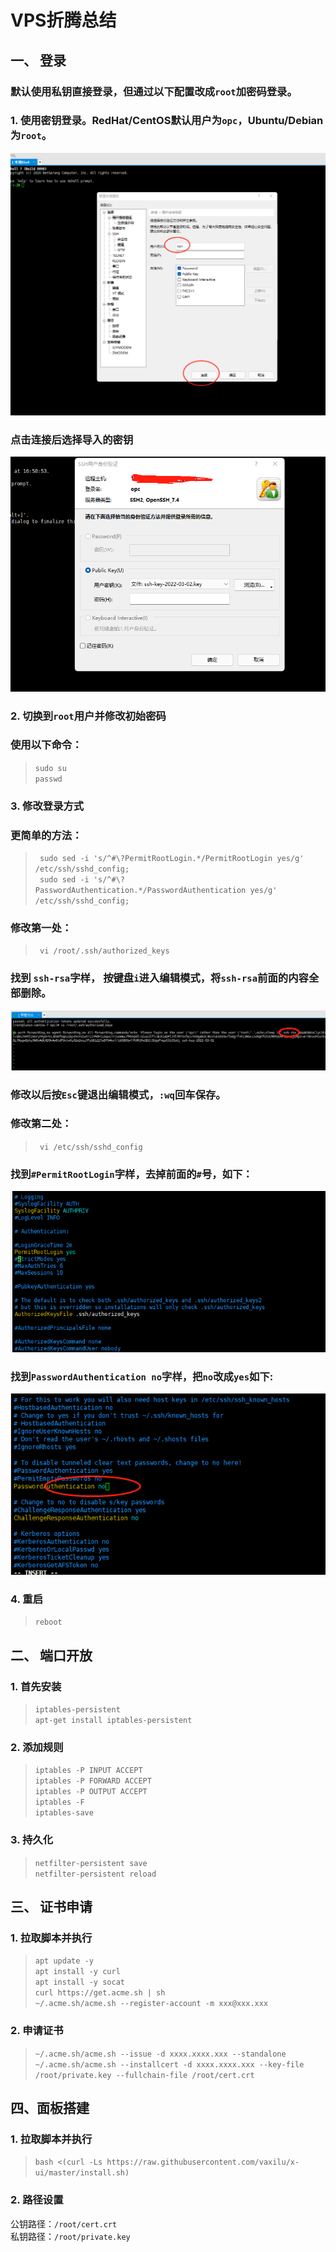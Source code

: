 # VPS折腾总结

## 一、 登录
### 默认使用私钥直接登录，但通过以下配置改成`root`加密码登录。  

### 1. 使用密钥登录。RedHat/CentOS默认用户为`opc`，Ubuntu/Debian为`root`。
![](pic/1.png)  
### 点击连接后选择导入的密钥
![](pic/2.png)
### 2. 切换到`root`用户并修改初始密码
### 使用以下命令：
> `sudo su`  
> `passwd`  
### 3. 修改登录方式
### **更简单的方法：**
> ` sudo sed -i 's/^#\?PermitRootLogin.*/PermitRootLogin yes/g' /etc/ssh/sshd_config;`  
> ` sudo sed -i 's/^#\?PasswordAuthentication.*/PasswordAuthentication yes/g' /etc/ssh/sshd_config;`  
### **修改第一处：**
> ` vi /root/.ssh/authorized_keys`  
### 找到 `ssh-rsa`字样， 按键盘`i`进入编辑模式，将`ssh-rsa`前面的内容全部删除。
![](pic/3.png)
### 修改以后按`Esc`键退出编辑模式，`:wq`回车保存。
### **修改第二处：**
> ` vi /etc/ssh/sshd_config`  
### 找到`#PermitRootLogin`字样，去掉前面的`#`号，如下：
![](pic/4.png)
### 找到`PasswordAuthentication no`字样，把`no`改成`yes`如下:
![](pic/5.png)
### 4. 重启
> `reboot`
### 
## 二、 端口开放
### 1. 首先安装
> `iptables-persistent`  
> `apt-get install iptables-persistent`
### 2. 添加规则
> `iptables -P INPUT ACCEPT`  
> `iptables -P FORWARD ACCEPT`  
> `iptables -P OUTPUT ACCEPT`  
> `iptables -F`  
> `iptables-save`
### 3. 持久化
> `netfilter-persistent save`  
> `netfilter-persistent reload`
## 三、 证书申请
### 1. 拉取脚本并执行
> `apt update -y`  
> `apt install -y curl`  
> `apt install -y socat`  
> `curl https://get.acme.sh | sh`  
> `~/.acme.sh/acme.sh --register-account -m xxx@xxx.xxx`   
### 2. 申请证书  
> `~/.acme.sh/acme.sh --issue -d xxxx.xxxx.xxx --standalone`  
> `~/.acme.sh/acme.sh --installcert -d xxxx.xxxx.xxx --key-file /root/private.key --fullchain-file /root/cert.crt`
## 四、面板搭建
### 1. 拉取脚本并执行
> `bash <(curl -Ls https://raw.githubusercontent.com/vaxilu/x-ui/master/install.sh)`  
### 2. 路径设置  
公钥路径：`/root/cert.crt`  
私钥路径：`/root/private.key`
